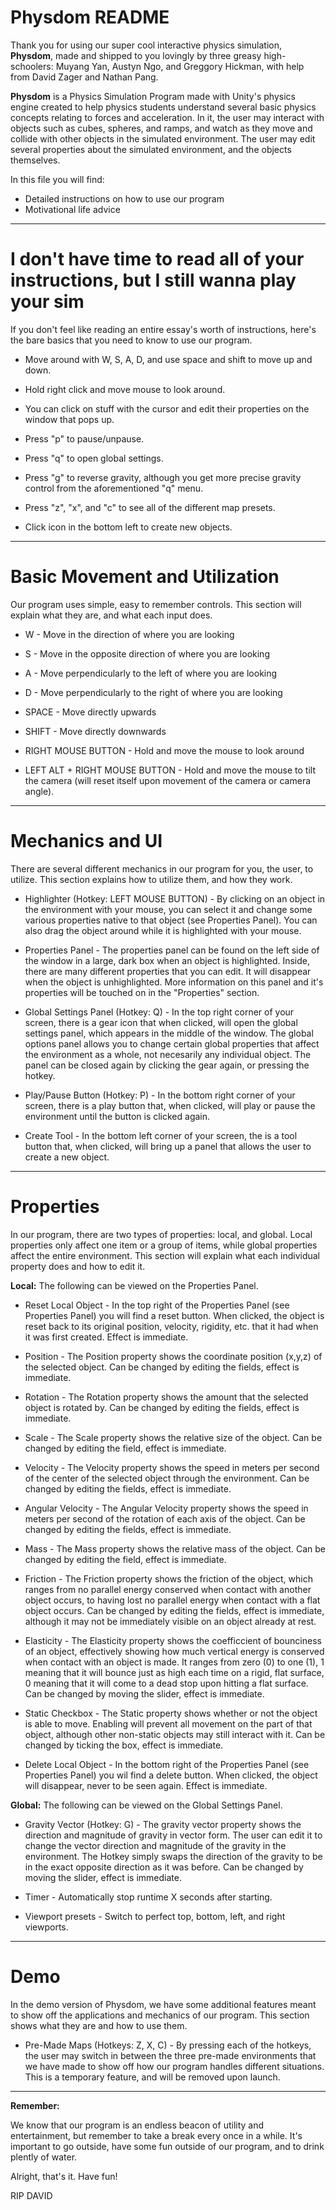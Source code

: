 # Physdom README

Thank you for using our super cool interactive physics simulation, **Physdom**, made and shipped to you lovingly by three greasy high-schoolers: Muyang Yan, Austyn Ngo, and Greggory Hickman, with help from David Zager and Nathan Pang.

**Physdom** is a Physics Simulation Program made with Unity's physics engine created to help physics students understand several basic physics concepts relating to forces and acceleration. In it, the user may interact with objects such as cubes, spheres, and ramps, and watch as they move and collide with other objects in the simulated environment. The user may edit several properties about the simulated environment, and the objects themselves.

In this file you will find:
- Detailed instructions on how to use our program
- Motivational life advice

----------------------

# I don't have time to read all of your instructions, but I still wanna play your sim
If you don't feel like reading an entire essay's worth of instructions, here's the bare basics that you need to know to use our program.

- Move around with W, S, A, D, and use space and shift to move up and down.

- Hold right click and move mouse to look around.

- You can click on stuff with the cursor and edit their properties on the window that pops up.

- Press "p" to pause/unpause.

- Press "q" to open global settings.

- Press "g" to reverse gravity, although you get more precise gravity control from the aforementioned "q" menu.

- Press "z", "x", and "c" to see all of the different map presets.

- Click icon in the bottom left to create new objects.

----------------------

# Basic Movement and Utilization
Our program uses simple, easy to remember controls. This section will explain what they are, and what each input does.

- W - Move in the direction of where you are looking

- S - Move in the opposite direction of where you are looking

- A - Move perpendicularly to the left of where you are looking

- D - Move perpendicularly to the right of where you are looking

- SPACE - Move directly upwards

- SHIFT - Move directly downwards

- RIGHT MOUSE BUTTON - Hold and move the mouse to look around

- LEFT ALT + RIGHT MOUSE BUTTON - Hold and move the mouse to tilt the camera (will reset itself upon movement of the camera or camera angle).

-----------------------

# Mechanics and UI
There are several different mechanics in our program for you, the user, to utilize. This section explains how to utilize them, and how they work.

- Highlighter (Hotkey: LEFT MOUSE BUTTON) - By clicking on an object in the environment with your mouse, you can select it and change some various properties native to that object (see Properties Panel). You can also drag the object around while it is highlighted with your mouse.

- Properties Panel - The properties panel can be found on the left side of the window in a large, dark box when an object is highlighted. Inside, there are many different properties that you can edit. It will disappear when the object is unhighlighted. More information on this panel and it's properties will be touched on in the "Properties" section.

- Global Settings Panel (Hotkey: Q) - In the top right corner of your screen, there is a gear icon that when clicked, will open the global settings panel, which appears in the middle of the window. The global options panel allows you to change certain global properties that affect the environment as a whole, not necesarily any individual object. The panel can be closed again by clicking the gear again, or pressing the hotkey.

- Play/Pause Button (Hotkey: P) - In the bottom right corner of your screen, there is a play button that, when clicked, will play or pause the environment until the button is clicked again.

- Create Tool - In the bottom left corner of your screen, the is a tool button that, when clicked, will bring up a panel that allows the user to create a new object.

-----------------------

# Properties
In our program, there are two types of properties: local, and global. Local properties only affect one item or a group of items, while global properties affect the entire environment. This section will explain what each individual property does and how to edit it.

**Local:** 
The following can be viewed on the Properties Panel.

- Reset Local Object - In the top right of the Properties Panel (see Properties Panel) you will find a reset button. When clicked, the object is reset back to its original position, velocity, rigidity, etc. that it had when it was first created. Effect is immediate.

- Position - The Position property shows the coordinate position (x,y,z) of the selected object. Can be changed by editing the fields, effect is immediate.

- Rotation - The Rotation property shows the amount that the selected object is rotated by. Can be changed by editing the fields, effect is immediate.

- Scale - The Scale property shows the relative size of the object. Can be changed by editing the field, effect is immediate.

- Velocity - The Velocity property shows the speed in meters per second of the center of the selected object through the environment. Can be changed by editing the fields, effect is immediate.

- Angular Velocity - The Angular Velocity property shows the speed in meters per second of the rotation of each axis of the object. Can be changed by editing the fields, effect is immediate.

- Mass - The Mass property shows the relative mass of the object. Can be changed by editing the field, effect is immediate.

- Friction - The Friction property shows the friction of the object, which ranges from no parallel energy conserved when contact with another object occurs, to having lost no parallel energy when contact with a flat object occurs. Can be changed by editing the fields, effect is immediate, although it may not be immediately visible on an object already at rest.

- Elasticity - The Elasticity property shows the coefficcient of bounciness of an object, effectively showing how much vertical energy is conserved when contact with an object is made. It ranges from zero (0) to one (1), 1 meaning that it will bounce just as high each time on a rigid, flat surface, 0 meaning that it will come to a dead stop upon hitting a flat surface. Can be changed by moving the slider, effect is immediate.

- Static Checkbox - The Static property shows whether or not the object is able to move. Enabling will prevent all movement on the part of that object, although other non-static objects may still interact with it. Can be changed by ticking the box, effect is immediate.

- Delete Local Object - In the bottom right of the Properties Panel (see Properties Panel) you wil find a delete button. When clicked, the object will disappear, never to be seen again. Effect is immediate.

**Global:** 
The following can be viewed on the Global Settings Panel.

- Gravity Vector (Hotkey: G) - The gravity vector property shows the direction and magnitude of gravity in vector form. The user can edit it to change the vector direction and magnitude of the gravity in the environment. The Hotkey simply swaps the direction of the gravity to be in the exact opposite direction as it was before. Can be changed by moving the slider, effect is immediate.

- Timer - Automatically stop runtime X seconds after starting.

- Viewport presets - Switch to perfect top, bottom, left, and right viewports.

-----------------------

# Demo
In the demo version of Physdom, we have some additional features meant to show off the applications and mechanics of our program. This section shows what they are and how to use them.

- Pre-Made Maps (Hotkeys: Z, X, C) - By pressing each of the hotkeys, the user may switch in between the three pre-made environments that we have made to show off how our program handles different situations. This is a temporary feature, and will be removed upon launch.

-----------------------

**Remember:**

We know that our program is an endless beacon of utility and entertainment, but remember to take a break every once in a while. It's important to go outside, have some fun outside of our program, and to drink plently of water.

Alright, that's it. Have fun!





















































































































































































































































RIP DAVID   
